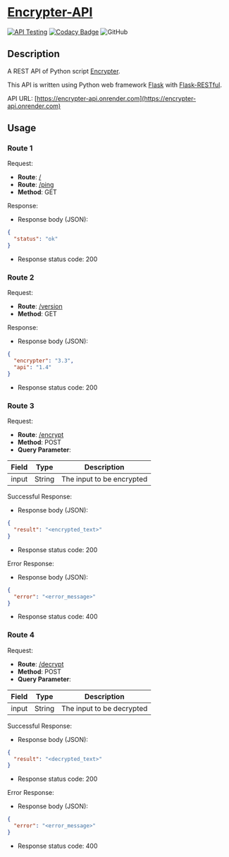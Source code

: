 # [Encrypter-API](https://encrypter-api.onrender.com/)

[![API Testing](https://github.com/li-shangru/Encrypter-API/actions/workflows/api_testing.yml/badge.svg)](https://github.com/li-shangru/Encrypter-API/actions/workflows/api_testing.yml)
[![Codacy Badge](https://app.codacy.com/project/badge/Grade/697abd5b80404d8e9e8acac31be528b1)](https://www.codacy.com/gh/li-shangru/Encrypter-API/dashboard?utm_source=github.com&amp;utm_medium=referral&amp;utm_content=li-shangru/Encrypter-API&amp;utm_campaign=Badge_Grade)
![GitHub](https://img.shields.io/github/license/li-shangru/Encrypter-API)

## Description

A REST API of Python script [Encrypter](https://github.com/li-shangru/Encrypter).

This API is written using Python web framework [Flask](https://flask.palletsprojects.com/en/1.1.x/)
with [Flask-RESTful](https://flask-restful.readthedocs.io/en/latest/).

API URL: [https://encrypter-api.onrender.com](https://encrypter-api.onrender.com)

## Usage

### Route 1

Request:

* **Route**: [/](https://encrypter-api.onrender.com/)
* **Route**: [/ping](https://encrypter-api.onrender.com/ping)
* **Method**: GET

Response:

* Response body (JSON):

```json
{
  "status": "ok"
}
```

* Response status code: 200

### Route 2

Request:

* **Route**: [/version](https://encrypter-api.onrender.com/version)
* **Method**: GET

Response:

* Response body (JSON):

```json
{
  "encrypter": "3.3",
  "api": "1.4"
}
```

* Response status code: 200

### Route 3

Request:

* **Route**: [/encrypt](https://encrypter-api.onrender.com/encrypt)
* **Method**: POST
* **Query Parameter**:

| **Field** | **Type** | **Description** |
| --------- | -------- | --------------- |
|   input   |  String  | The input to be encrypted |

Successful Response:

* Response body (JSON):

```json
{
  "result": "<encrypted_text>"
}
```

* Response status code: 200

Error Response:

* Response body (JSON):

```json
{
  "error": "<error_message>"
}
```

* Response status code: 400

### Route 4

Request:

* **Route**: [/decrypt](https://encrypter-api.onrender.com/decrypt)
* **Method**: POST
* **Query Parameter**:

| **Field** | **Type** | **Description** |
| --------- | -------- | --------------- |
|   input   |  String  | The input to be decrypted |

Successful Response:

* Response body (JSON):

```json
{
  "result": "<decrypted_text>"
}
```

* Response status code: 200

Error Response:

* Response body (JSON):

```json
{
  "error": "<error_message>"
}
```

* Response status code: 400
